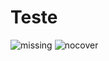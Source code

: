 # Teste
![missing](https://user-images.githubusercontent.com/60229464/103467583-29802e00-4d2f-11eb-806f-89ab0eeaff81.png)
![nocover](https://user-images.githubusercontent.com/60229464/103467584-2a18c480-4d2f-11eb-8cd7-85e2b4ee9862.png)
